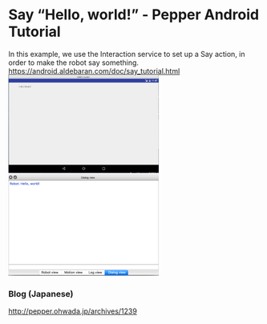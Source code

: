 # Say “Hello, world!” - Pepper Android Tutorial

In this example, we use the Interaction service to set up a Say action, in order to make the robot say something. <br>
https://android.aldebaran.com/doc/say_tutorial.html <br>
<img src="https://github.com/ohwada/Pepper_Android_Tutorial/blob/master/PepperTutorialSay/docs/tablet.png" width="300" /> <br>
<img src="https://github.com/ohwada/Pepper_Android_Tutorial/blob/master/PepperTutorialSay/docs/dialog.png" width="300" /> <br>

### Blog (Japanese)
http://pepper.ohwada.jp/archives/1239
